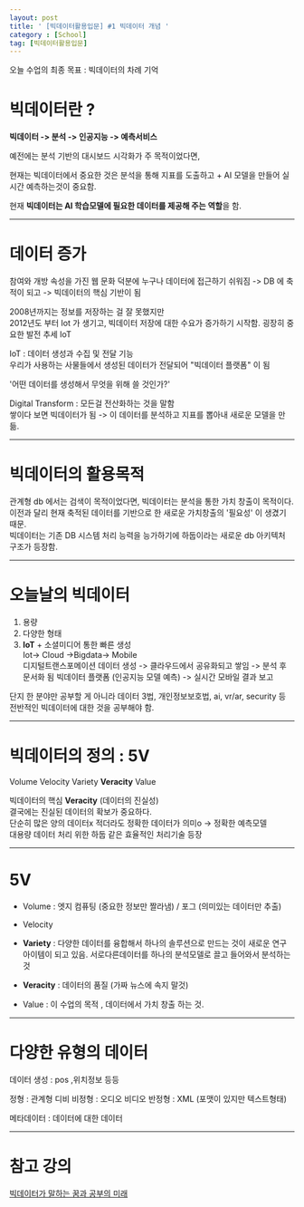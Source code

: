 ```yaml
---
layout: post
title: ' [빅데이터활용입문] #1 빅데이터 개념 '
category : [School]
tag: [빅데이터활용입문]
---
```

   
   
오늘 수업의 최종 목표 : 빅데이터의 차례 기억   
     
# 빅데이터란 ?
   
**빅데이터 -> 분석 -> 인공지능 -> 예측서비스** 
    
예전에는 분석 기반의 대시보드 시각화가 주 목적이었다면, 

현재는 빅데이터에서 중요한 것은 분석을 통해 지표를 도출하고 + AI 모델을 만들어 실시간 예측하는것이 중요함.   

현재 **빅데이터는 AI 학습모델에 필요한 데이터를 제공해 주는 역할**을 함.   

- - - 

# 데이터 증가   

참여와 개방 속성을 가진 웹 문화 덕분에  누구나 데이터에 접근하기 쉬워짐 -> DB 에 축적이 되고 -> 빅데이터의 핵심 기반이 됨     

2008년까지는 정보를 저장하는 걸 잘 못했지만   
2012년도 부터 Iot 가 생기고, 빅데이터 저장에 대한 수요가 증가하기 시작함. 굉장히 중요한 발전 추세 IoT    

IoT : 데이터 생성과 수집 및 전달 기능    
우리가 사용하는 사물들에서 생성된 데이터가 전달되어 "빅데이터 플랫폼" 이 됨    

'어떤 데이터를 생성해서 무엇을 위해 쓸 것인가?'   

Digital Transform : 모든걸 전산화하는 것을 말함    
쌓이다 보면 빅데이터가 됨 -> 이 데이터를 분석하고 지표를 뽑아내 새로운 모델을 만듦.   

- - - 

# 빅데이터의 활용목적   
 
관계형 db 에서는 검색이 목적이었다면, 빅데이터는 분석을 통한 가치 창출이 목적이다.    
이전과 달리 현재 축적된 데이터를 기반으로 한 새로운 가치창출의 '필요성' 이 생겼기 때문.    
빅데이터는 기존 DB 시스템 처리 능력을 능가하기에 하둡이라는 새로운 db 아키텍처 구조가 등장함.   

- - - 

# 오늘날의 빅데이터    

1.  용량    
2.  다양한 형태   
3.  **IoT** + 소셜미디어 통한 빠른 생성    
Iot-> Cloud ->Bigdata-> Mobile    
디지털트랜스포메이션 데이터 생성 -> 클라우드에서 공유화되고 쌓임 -> 분석 후 문서화 됨 빅데이터 플랫폼 (인공지능 모델 예측) -> 실시간 모바일 결과 보고    

단지 한 분야만 공부할 게 아니라 데이터 3법, 개인정보보호법, ai, vr/ar, security 등 전반적인 빅데이터에 대한 것을 공부해야 함.      

- - - 
  
# 빅데이터의 정의 : 5V   
 
Volume Velocity Variety **Veracity** Value 

빅데이터의 핵심 **Veracity** (데이터의 진실성)   
결국에는 진실된 데이터의 확보가 중요하다.   
단순히 많은 양의 데이터x 적더라도 정확한 데이터가 의미o -> 정확한 예측모델    
대용량 데이터 처리 위한 하둡 같은 효율적인 처리기술 등장    

- - - 

# 5V
 
* Volume : 엣지 컴퓨팅 (중요한 정보만 짤라냄) / 포그 (의미있는 데이터만 추출)

* Velocity 

* **Variety** : 다양한 데이터를 융합해서 하나의 솔루션으로 만드는 것이 새로운 연구 아이템이 되고 있음.
서로다른데이터를 하나의 분석모델로 끌고 들어와서 분석하는 것 

* **Veracity** : 데이터의 품질 (가짜 뉴스에 속지 말것)

* Value : 이 수업의 목적 , 데이터에서 가치 창출 하는 것.

- - - 

# 다양한 유형의 데이터 
 
데이터 생성 : pos ,위치정보 등등

정형 : 관계형 디비
비정형 : 오디오 비디오 
반정형 : XML (포맷이 있지만 텍스트형태)

메타데이터 : 데이터에 대한 데이터 

- - - 

# 참고 강의 
 
[빅데이터가 말하는 꿈과 공부의 미래](https://www.youtube.com/watch?v=DAAmaDWRmkY)
